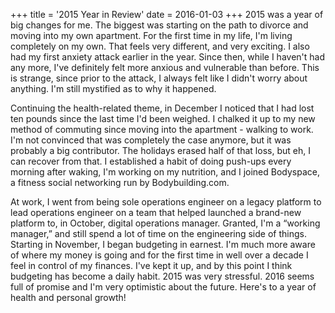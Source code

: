 +++
title = '2015 Year in Review'
date = 2016-01-03
+++
2015 was a year of big changes for me. The biggest was starting on the path to divorce and moving into my own apartment. For the first time in my life, I'm living completely on my own. That feels very different, and very exciting. I also had my first anxiety attack earlier in the year. Since then, while I haven't had any more, I've definitely felt more anxious and vulnerable than before. This is strange, since prior to the attack, I always felt like I didn't worry about anything. I'm still mystified as to why it happened. 

Continuing the health-related theme, in December I noticed that I had lost ten pounds since the last time I'd been weighed. I chalked it up to my new method of commuting since moving into the apartment - walking to work. I'm not convinced that was completely the case anymore, but it was probably a big contributor. The holidays erased half of that loss, but eh, I can recover from that. I established a habit of doing push-ups every morning after waking, I'm working on my nutrition, and I joined Bodyspace, a fitness social networking run by Bodybuilding.com. 

At work, I went from being sole operations engineer on a legacy platform to lead operations engineer on a team that helped launched a brand-new platform to, in October, digital operations manager. Granted, I'm a “working manager,” and still spend a lot of time on the engineering side of things. Starting in November, I began budgeting in earnest. I'm much more aware of where my money is going and for the first time in well over a decade I feel in control of my finances. I've kept it up, and by this point I think budgeting has become a daily habit. 2015 was very stressful. 2016 seems full of promise and I'm very optimistic about the future. Here's to a year of health and personal growth!
